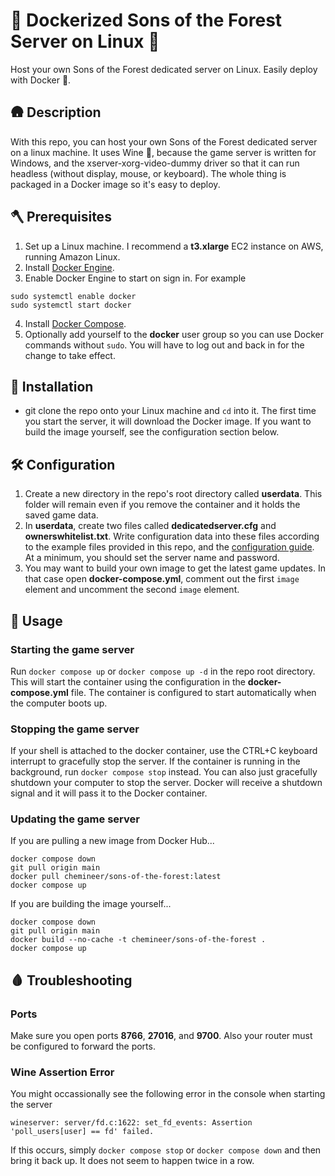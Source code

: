 # 🌲 Dockerized Sons of the Forest Server on Linux  🌲

Host your own Sons of the Forest dedicated server on Linux. Easily deploy with Docker 🐳.

## 🛖 Description

With this repo, you can host your own Sons of the Forest dedicated server on a linux machine. It uses Wine 🍷, because the game server is written for Windows, and the xserver-xorg-video-dummy driver so that it can run headless (without display, mouse, or keyboard). The whole thing is packaged in a Docker image so it's easy to deploy.

## 🪓 Prerequisites

1. Set up a Linux machine. I recommend a **t3.xlarge** EC2 instance on AWS, running Amazon Linux.
2. Install [Docker Engine](https://docs.docker.com/engine/install/).
3. Enable Docker Engine to start on sign in. For example
```
sudo systemctl enable docker
sudo systemctl start docker
```
4. Install [Docker Compose](https://docs.docker.com/compose/install/).
5. Optionally add yourself to the **docker** user group so you can use Docker commands without `sudo`. You will have to log out and back in for the change to take effect.

## 🏹 Installation

- git clone the repo onto your Linux machine and `cd` into it. The first time you start the server, it will download the Docker image. If you want to build the image yourself, see the configuration section below.

## 🛠️ Configuration

1. Create a new directory in the repo's root directory called **userdata**. This folder will remain even if you remove the container and it holds the saved game data.
2. In **userdata**, create two files called **dedicatedserver.cfg** and **ownerswhitelist.txt**. Write configuration data into these files according to the example files provided in this repo, and the [configuration guide](https://steamcommunity.com/sharedfiles/filedetails/?id=2992700419&snr=). At a minimum, you should set the server name and password.
3. You may want to build your own image to get the latest game updates. In that case open **docker-compose.yml**, comment out the first `image` element and uncomment the second `image` element.

## 🧟 Usage

### Starting the game server

Run `docker compose up` or `docker compose up -d` in the repo root directory. This will start the container using the configuration in the **docker-compose.yml** file. The container is configured to start automatically when the computer boots up.

### Stopping the game server

If your shell is attached to the docker container, use the CTRL+C keyboard interrupt to gracefully stop the server. If the container is running in the background, run `docker compose stop` instead. You can also just gracefully shutdown your computer to stop the server. Docker will receive a shutdown signal and it will pass it to the Docker container.

### Updating the game server

If you are pulling a new image from Docker Hub...
```
docker compose down
git pull origin main
docker pull chemineer/sons-of-the-forest:latest
docker compose up
```
If you are building the image yourself...
```
docker compose down
git pull origin main
docker build --no-cache -t chemineer/sons-of-the-forest .
docker compose up
```

## 🩸 Troubleshooting

### Ports

Make sure you open ports **8766**, **27016**, and **9700**. Also your router must be configured to forward the ports.

### Wine Assertion Error

You might occassionally see the following error in the console when starting the server
```
wineserver: server/fd.c:1622: set_fd_events: Assertion 'poll_users[user] == fd' failed.
```
If this occurs, simply `docker compose stop` or `docker compose down` and then bring it back up. It does not seem to happen twice in a row.
